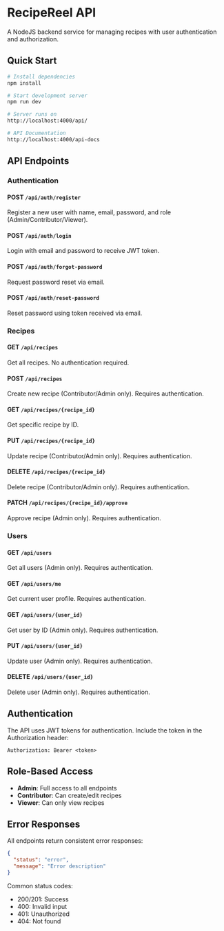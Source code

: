 # RecipeReel API

A NodeJS backend service for managing recipes with user authentication and authorization.

## Quick Start

```bash
# Install dependencies
npm install

# Start development server
npm run dev

# Server runs on
http://localhost:4000/api/

# API Documentation
http://localhost:4000/api-docs
```

## API Endpoints

### Authentication

#### POST `/api/auth/register`
Register a new user with name, email, password, and role (Admin/Contributor/Viewer).

#### POST `/api/auth/login`
Login with email and password to receive JWT token.

#### POST `/api/auth/forgot-password`
Request password reset via email.

#### POST `/api/auth/reset-password`
Reset password using token received via email.

### Recipes

#### GET `/api/recipes`
Get all recipes. No authentication required.

#### POST `/api/recipes`
Create new recipe (Contributor/Admin only). Requires authentication.

#### GET `/api/recipes/{recipe_id}`
Get specific recipe by ID.

#### PUT `/api/recipes/{recipe_id}`
Update recipe (Contributor/Admin only). Requires authentication.

#### DELETE `/api/recipes/{recipe_id}`
Delete recipe (Contributor/Admin only). Requires authentication.

#### PATCH `/api/recipes/{recipe_id}/approve`
Approve recipe (Admin only). Requires authentication.

### Users

#### GET `/api/users`
Get all users (Admin only). Requires authentication.

#### GET `/api/users/me`
Get current user profile. Requires authentication.

#### GET `/api/users/{user_id}`
Get user by ID (Admin only). Requires authentication.

#### PUT `/api/users/{user_id}`
Update user (Admin only). Requires authentication.

#### DELETE `/api/users/{user_id}`
Delete user (Admin only). Requires authentication.

## Authentication

The API uses JWT tokens for authentication. Include the token in the Authorization header:

```
Authorization: Bearer <token>
```

## Role-Based Access

- **Admin**: Full access to all endpoints
- **Contributor**: Can create/edit recipes
- **Viewer**: Can only view recipes

## Error Responses

All endpoints return consistent error responses:

```json
{
  "status": "error",
  "message": "Error description"
}
```

Common status codes:
- 200/201: Success
- 400: Invalid input
- 401: Unauthorized
- 404: Not found